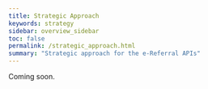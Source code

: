 ```yaml
---
title: Strategic Approach
keywords: strategy
sidebar: overview_sidebar
toc: false
permalink: /strategic_approach.html
summary: "Strategic approach for the e-Referral APIs"
---
```


Coming soon.

